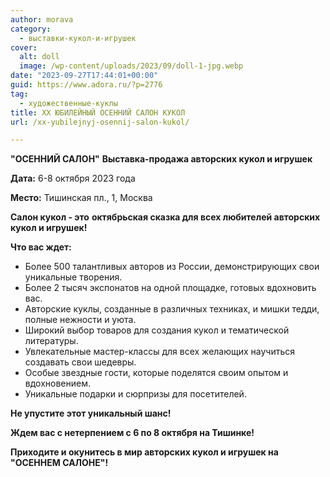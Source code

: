 ```yaml
---
author: morava
category:
  - выставки-кукол-и-игрушек
cover:
  alt: doll
  image: /wp-content/uploads/2023/09/doll-1-jpg.webp
date: "2023-09-27T17:44:01+00:00"
guid: https://www.adora.ru/?p=2776
tag:
  - художественные-куклы
title: XX ЮБИЛЕЙНЫЙ ОСЕННИЙ САЛОН КУКОЛ
url: /xx-yubilejnyj-osennij-salon-kukol/

---
```

**"ОСЕННИЙ САЛОН"** **Выставка-продажа авторских кукол и игрушек**

**Дата:** 6-8 октября 2023 года

**Место:** Тишинская пл., 1, Москва

**Салон кукол \- это** **октябрьская сказка для всех любителей авторских кукол и игрушек!**

**Что вас ждет:**

- Более 500 талантливых авторов из России, демонстрирующих свои уникальные творения.
- Более 2 тысяч экспонатов на одной площадке, готовых вдохновить вас.
- Авторские куклы, созданные в различных техниках, и мишки тедди, полные нежности и уюта.
- Широкий выбор товаров для создания кукол и тематической литературы.
- Увлекательные мастер-классы для всех желающих научиться создавать свои шедевры.
- Особые звездные гости, которые поделятся своим опытом и вдохновением.
- Уникальные подарки и сюрпризы для посетителей.

**Не упустите этот уникальный шанс!**

**Ждем вас с нетерпением с 6 по 8 октября на Тишинке!**

**Приходите и окунитесь в мир авторских кукол и игрушек на "ОСЕННЕМ САЛОНЕ"!**
